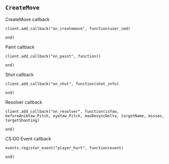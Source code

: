 ## `CreateMove`
CreateMove callback

    client.add_callback("on_createmove", function(user_cmd)
        
    end)

Paint callback

    client.add_callback("on_paint", function()
        
    end)

Shot callback

    client.add_callback("on_shot", function(shot_info)
        
    end)

Resolver callback

    client.add_callback("on_resolver", function(isYaw, beforeAnimYaw_Pitch, eyeYaw_Pitch, maxDesyncDelta, targetName, misses, targetShooting)
        
    end)

CS:GO Event callback

    events.register_event("player_hurt", function(event)
        
    end)
